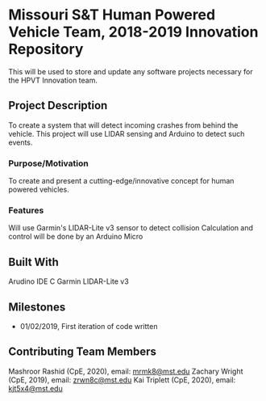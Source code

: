 # Missouri S&T Human Powered Vehicle Team, 2018-2019 Innovation Repository
This will be used to store and update any software projects necessary for the HPVT Innovation team.

## Project Description
To create a system that will detect incoming crashes from behind the vehicle. This project will use LIDAR sensing and Arduino to detect such events.
### Purpose/Motivation
To create and present a cutting-edge/innovative concept for human powered vehicles. 
### Features
Will use Garmin's LIDAR-Lite v3 sensor to detect collision
Calculation and control will be done by an Arduino Micro

## Built With
Arudino IDE
C
Garmin LIDAR-Lite v3

## Milestones
- 01/02/2019, First iteration of code written

## Contributing Team Members
Mashroor Rashid (CpE, 2020), email: mrmk8@mst.edu
Zachary Wright (CpE, 2019), email: zrwn8c@mst.edu
Kai Triplett (CpE, 2020), email: kjt5x4@mst.edu
